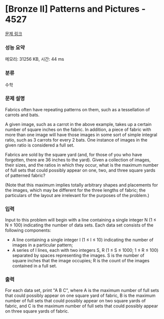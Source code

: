 # [Bronze II] Patterns and Pictures - 4527 

[문제 링크](https://www.acmicpc.net/problem/4527) 

### 성능 요약

메모리: 31256 KB, 시간: 44 ms

### 분류

수학

### 문제 설명

<p>Fabrics often have repeating patterns on them, such as a tessellation of carrots and bats.</p>

<p>A given image, such as a carrot in the above example, takes up a certain number of square inches on the fabric. In addition, a piece of fabric with more than one image will have those images in some sort of simple integral ratio, such as 3 carrots for every 2 bats. One instance of images in the given ratio is considered a full set.</p>

<p>Fabrics are sold by the square yard (and, for those of you who have forgotten, there are 36 inches to the yard). Given a collection of images, their sizes, and the ratios in which they occur, what is the maximum number of full sets that could possibly appear on one, two, and three square yards of patterned fabric?</p>

<p>(Note that this maximum implies totally arbitrary shapes and placements for the images, which may be different for the three lengths of fabric; the particulars of the layout are irrelevant for the purposes of the problem.)</p>

### 입력 

 <p>Input to this problem will begin with a line containing a single integer N (1 ≤ N ≤ 100) indicating the number of data sets. Each data set consists of the following components:</p>

<ul>
	<li>A line containing a single integer I (1 ≤ I ≤ 10) indicating the number of images in a particular pattern;</li>
	<li>A series of I lines, each with two integers S, R (1 ≤ S ≤ 1000; 1 ≤ R ≤ 100) separated by spaces representing the images. S is the number of square inches that the image occupies; R is the count of the images contained in a full set.</li>
</ul>

### 출력 

 <p>For each data set, print "A B C", where A is the maximum number of full sets that could possibly appear on one square yard of fabric, B is the maximum number of full sets that could possibly appear on two square yards of fabric, and C is the maximum number of full sets that could possibly appear on three square yards of fabric.</p>

